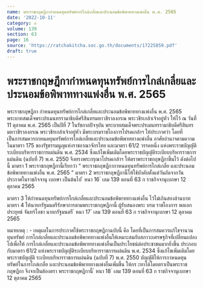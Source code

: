 ```yaml
---
name: พระราชกฤษฎีกากำหนดทุนทรัพย์การไกล่เกลี่ยและประนอมข้อพิพาททางแพ่งอื่น พ.ศ. 2565
date: '2022-10-11'
category: ก
volume: 139
section: 63
page: 16
source: 'https://ratchakitcha.soc.go.th/documents/17225859.pdf'
draft: true
---
```


# พระราชกฤษฎีกากำหนดทุนทรัพย์การไกล่เกลี่ยและประนอมข้อพิพาททางแพ่งอื่น พ.ศ. 2565

พระราชกฤษฎีกา กำหนดทุนทรัพย์การไกล่เกลี่ยและประนอมข้อพิพาททางแพ่งอื่น พ.ศ. 2565 พระบาทสมเด็จพระปรเมนทรรามาธิบดีศรีสินทรมหาวชิราลงกรณ พระวชิรเกล้าเจ้าอยู่หัว ให้ไว้ ณ วันที่ 11 ตุลาคม พ.ศ. 2565 เป็นปีที่ 7 ในรัชกาลปัจจุบัน พระบาทสมเด็จพระปรเมนทรรามาธิบดีศรีสินทรมหาวชิราลงกรณ พระวชิรเกล้าเจ้าอยู่หัว มีพระบรมราชโองการโปรดเกล้าฯ ให้ประกาศว่า โดยที่เป็นการสมควรกาหนดทุนทรัพย์การไกล่เกลี่ยและประนอมข้อพิพาททางแพ่งอื่น อาศัยอำนาจตามความในมาตรา 175 ของรัฐธรรมนูญแห่งราชอาณาจักรไทย และมาตรา 61/2 วรรคหนึ่ง แห่งพระราชบัญญัติระเบียบบริหารราชการแผ่นดิน พ.ศ. 2534 ซึ่งแก้ไขเพิ่มเติมโดยพระราชบัญญัติระเบียบบริหารราชการแผ่นดิน (ฉบับที่ 7) พ.ศ. 2550 จึงทรงพระกรุณาโปรดเกล้าฯ ให้ตราพระราชกฤษฎีกาขึ้นไว้ ดังต่อไปนี้ มาตรา 1 พระราชกฤษฎีกานี้เรียกว่า “ พระราชกฤษฎีกากาหนดทุนทรัพย์การไกล่เกลี่ย และประนอมข้อพิพาททางแพ่งอื่น พ.ศ. 2565 ” มาตรา 2 พระราชกฤษฎีกานี้ให้ใช้บังคับตั้งแต่วันถัดจากวันประกาศในราชกิจจานุ เบกษา เป็นต้นไป ้ หนา 16 ่ เลม 139 ตอนที่ 63 ก ราชกิจจานุเบกษา 12 ตุลาคม 2565

มาตรา 3 ให้กำหนดทุนทรัพย์การไกล่เกลี่ยและประนอมข้อพิพาททางแพ่งอื่น ไว้ไม่เกินสองล้านบาท มาตรา 4 ให้นายกรัฐมนตรีรักษาการตามพระราชกฤษฎีกานี้ ผู้รับสนองพระ บรม ราชโองการ พลเอก ประยุทธ์ จันทร์โอชา นายกรัฐมนตรี ้ หนา 17 ่ เลม 139 ตอนที่ 63 ก ราชกิจจานุเบกษา 12 ตุลาคม 2565

หมายเหตุ : - เหตุผลในการประกาศใช้พระราชกฤษฎีกาฉบับนี้ คือ โดยที่เป็นการสมควรแก้ไขจานวนทุนทรัพย์ การไกล่เกลี่ยและประนอมข้อพิพาททางแพ่งอื่นให้เหมาะสมกับสภาวะเศรษฐกิจที่เปลี่ยนแปลงไปเพื่อให้ การไกล่เกลี่ยและประนอมข้อพิพาททางแพ่งอื่นเป็นประโยชน์ต่อประชาชนมากยิ่งขึ้น ประกอบกับมาตรา 61/2 แห่งพระราชบัญญัติระเบียบบริหารราชการแผ่นดิน พ.ศ. 2534 ซึ่งแก้ไขเพิ่มเติมโดยพระราชบัญญัติ ระเบียบบริหารราชการแผ่นดิน (ฉบับที่ 7) พ.ศ. 2550 บัญญัติให้การกาหนดทุนทรัพย์ในการไกล่เกลี่ย และประนอมข้อพิพาททางแพ่งอื่นเพิ่มขึ้น ให้กร ะทาได้โดยตราเป็นพระราชกฤษฎีกา จึงจาเป็นต้องตรา พระราชกฤษฎีกานี้ ้ หนา 18 ่ เลม 139 ตอนที่ 63 ก ราชกิจจานุเบกษา 12 ตุลาคม 2565
